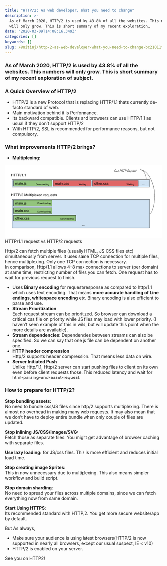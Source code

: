 ```yaml
---
title: "HTTP/2: As web developer, What you need to change"
description: >-
  As of March 2020, HTTP/2 is used by 43.8% of all the websites. This numbers
  will only grow. This is short summary of my recent exploration…
date: "2020-03-09T14:08:16.349Z"
categories: []
keywords: []
slug: /@nitinj/http-2-as-web-developer-what-you-need-to-change-bc21011f782f
---
```


### As of March 2020, HTTP/2 is used by 43.8% of all the websites. This numbers will only grow. This is short summary of my recent exploration of subject.

### **A Quick Overview of HTTP/2**

- HTTP/2 is a new Protocol that is replacing HTTP/1.1 thats currently de-facto standard of web.
- Main motivation behind it is Performance.
- Its backward compatible. Clients and browsers can use HTTP/1.1 as usual if they don’t support HTTP/2.
- With HTTP/2, SSL is recommended for performance reasons, but not compulsory.

### **What improvements HTTP/2 brings?**

- **Multiplexing:**

![HTTP/1.1 request vs HTTP/2 requests](img\1__aesfBgoLNA__SFi6vZB2IdQ.png)
HTTP/1.1 request vs HTTP/2 requests

Http/2 can fetch multiple files (usually HTML, JS CSS files etc) simultaneously from server. It uses same TCP connection for multiple files, hence multiplexing. Only one TCP connection is necessary.  
In comparison, Http/1.1 allows 4–8 max connections to server (per domain) at same time, restricting number of files you can fetch. One request has to wait for previous request to finish.

- Uses **Binary encoding** for request/response as compared to http/1.1 which uses text encoding. That means **more accurate handling of Line endings, whitespace encoding** etc. Binary encoding is also efficient to parse and use.
- **Stream Prioritization**  
  Each request stream can be prioritized. So browser can download a critical css file on priority while JS files may load with lower priority. (I haven’t seen example of this in wild, but will update this point when the more details are available).
- **Stream dependencies**: Dependencies between streams can also be specified. So we can say that one js file can be dependent on another one.
- **HTTP header compression**  
  Http/2 supports header compression. That means less data on wire.
- **Server Initiated Push**  
  Unlike Http/1.1, Http/2 server can start pushing files to client on its own even before client requests those. This reduced latency and wait for html-parsing-and-asset-request.

### **How to prepare for HTTP/2?**

**Stop bundling assets:**  
No need to bundle css/JS files since http/2 supports multiplexing. There is almost no overhead in making many web requests. It may also mean that we don’t have to deploy entire bundle when only couple of files are updated.

**Stop inlining JS/CSS/Images/SVG:**  
Fetch those as separate files. You might get advantage of browser caching with separate files.

**Use lazy loading:** for JS/css files. This is more efficient and reduces initial load time.

**Stop creating image Sprites**:  
This in now unnecessary due to multiplexing. This also means simpler workflow and build script.

**Stop domain sharding**:  
No need to spread your files across multiple domains, since we can fetch everything now from same domain.

**Start Using HTTPS**:  
Its recommended standard with HTTP/2. You get more secure website/app by default.

But As always,

- Make sure your audience is using latest browsers(HTTP/2 is now supported in nearly all browsers, except our usual suspect, IE < v10)
- HTTP/2 is enabled on your server.

See you on HTTP2!
